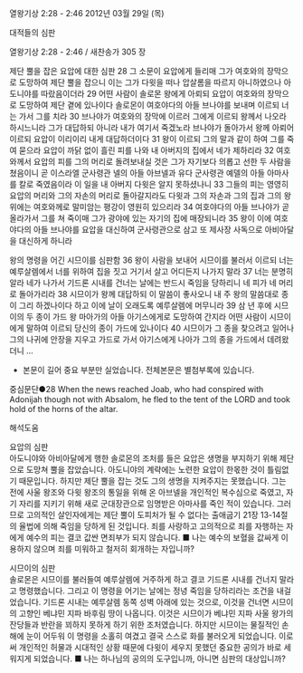 열왕기상 2:28 - 2:46 
2012년 03월 29일 (목)

대적들의 심판



열왕기상 2:28 - 2:46 / 새찬송가 305 장


제단 뿔을 잡은 요압에 대한 심판
28 그 소문이 요압에게 들리매 그가 여호와의 장막으로 도망하여 제단 뿔을 잡으니 이는 그가 다윗을 떠나 압살롬을 따르지 아니하였으나 아도니야를 따랐음이더라 29 어떤 사람이 솔로몬 왕에게 아뢰되 요압이 여호와의 장막으로 도망하여 제단 곁에 있나이다 솔로몬이 여호야다의 아들 브나야를 보내며 이르되 너는 가서 그를 치라 30 브나야가 여호와의 장막에 이르러 그에게 이르되 왕께서 나오라 하시느니라 그가 대답하되 아니라 내가 여기서 죽겠노라 브나야가 돌아가서 왕께 아뢰어 이르되 요압이 이리이리 내게 대답하더이다 31 왕이 이르되 그의 말과 같이 하여 그를 죽여 묻으라 요압이 까닭 없이 흘린 피를 나와 내 아버지의 집에서 네가 제하리라 32 여호와께서 요압의 피를 그의 머리로 돌려보내실 것은 그가 자기보다 의롭고 선한 두 사람을 쳤음이니 곧 이스라엘 군사령관 넬의 아들 아브넬과 유다 군사령관 예델의 아들 아마사를 칼로 죽였음이라 이 일을 내 아버지 다윗은 알지 못하셨나니 33 그들의 피는 영영히 요압의 머리와 그의 자손의 머리로 돌아갈지라도 다윗과 그의 자손과 그의 집과 그의 왕위에는 여호와께로 말미암는 평강이 영원히 있으리라 34 여호야다의 아들 브나야가 곧 올라가서 그를 쳐 죽이매 그가 광야에 있는 자기의 집에 매장되니라 35 왕이 이에 여호야다의 아들 브나야를 요압을 대신하여 군사령관으로 삼고 또 제사장 사독으로 아비아달을 대신하게 하니라

왕의 명령을 어긴 시므이를 심판함
36 왕이 사람을 보내어 시므이를 불러서 이르되 너는 예루살렘에서 너를 위하여 집을 짓고 거기서 살고 어디든지 나가지 말라 37 너는 분명히 알라 네가 나가서 기드론 시내를 건너는 날에는 반드시 죽임을 당하리니 네 피가 네 머리로 돌아가리라 38 시므이가 왕께 대답하되 이 말씀이 좋사오니 내 주 왕의 말씀대로 종이 그리 하겠나이다 하고 이에 날이 오래도록 예루살렘에 머무니라 39 삼 년 후에 시므이의 두 종이 가드 왕 마아가의 아들 아기스에게로 도망하여 간지라 어떤 사람이 시므이에게 말하여 이르되 당신의 종이 가드에 있나이다 40 시므이가 그 종을 찾으려고 일어나 그의 나귀에 안장을 지우고 가드로 가서 아기스에게 나아가 그의 종을 가드에서 데려왔더니 ...
* 본문이 길어 중요 부분만 실었습니다. 전체본문은 별첨부록에 있습니다.

중심문단●28 When the news reached Joab, who had conspired with Adonijah though not with Absalom, he fled to the tent of the LORD and took hold of the horns of the altar.

해석도움





요압의 심판  
아도니야와 아비아달에게 행한 솔로몬의 조처를 들은 요압은 생명을 부지하기 위해 제단으로 도망쳐 뿔을 잡았습니다. 아도니야의 계략에는 노련한 요압이 한몫한 것이 틀림없기 때문입니다. 하지만 제단 뿔을 잡는 것도 그의 생명을 지켜주지는 못했습니다. 그는 전에 사울 왕조와 다윗 왕조의 통일을 위해 온 아브넬을 개인적인 복수심으로 죽였고, 자기 자리를 지키기 위해 새로 군대장관으로 임명받은 아마사를 죽인 적이 있습니다. 그러므로 고의적인 살인자에게는 제단 뿔이 도피처가 될 수 없다는 출애굽기 21장 13-14절의 율법에 의해 죽임을 당하게 된 것입니다. 죄를 사랑하고 고의적으로 죄를 자행하는 자에게 예수의 피는 결코 값싼 면죄부가 되지 않습니다.
■ 나는 예수의 보혈을 값싸게 이용하지 않으며 죄를 미워하고 철저히 회개하는 자입니까?

시므이의 심판  
솔로몬은 시므이를 불러들여 예루살렘에 거주하게 하고 결코 기드론 시내를 건너지 말라고 명령했습니다. 그리고 이 명령을 어기는 날에는 정녕 죽임을 당하리라는 조건을 내걸었습니다. 기드론 시내는 예루살렘 동쪽 성벽 아래에 있는 것으로, 이것을 건너면 시므이의 고향인 베냐민 지파 바후림 땅이 나옵니다. 이것은 시므이가 베냐민 지파 사울 왕가의 잔당들과 반란을 꾀하지 못하게 하기 위한 조처였습니다. 하지만 시므이는 물질적인 손해에 눈이 어두워 이 명령을 소홀히 여겼고 결국 스스로 화를 불러오게 되었습니다. 이로써 개인적인 허물과 시대적인 상황 때문에 다윗이 세우지 못했던 중요한 공의가 바로 세워지게 되었습니다.
■ 나는 하나님의 공의의 도구입니까, 아니면 심판의 대상입니까?